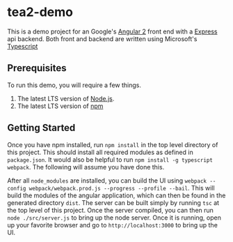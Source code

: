 # tea2-demo
This is a demo project for an Google's [Angular 2](https://angular.io/) front end with a [Express](http://expressjs.com/) api backend. Both front and backend are written using Microsoft's [Typescript](https://www.typescriptlang.org/)

## Prerequisites
To run this demo, you will require a few things.
  1. The latest LTS version of [Node.js](https://nodejs.org/en/).
  2. The latest LTS version of [npm](https://www.npmjs.com/)

## Getting Started

Once you have npm installed, run `npm install` in the top level directory of this project. This should install all required modules as defined in `package.json`. It would also be helpful to run `npm install -g typescript webpack`. The following will assume you have done this. 

After all `node_modules` are installed, you can build the UI using `webpack --config webpack/webpack.prod.js --progress --profile --bail`. This will build the modules of the angular application, which can then be found in the generated directory `dist`. The server can be built simply by running `tsc` at the top level of this project. Once the server compiled, you can then run `node ./src/server.js` to bring up the node server. Once it is running, open up your favorite browser and go to `http://localhost:3000` to bring up the UI.
  
